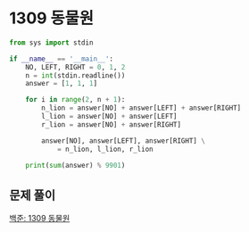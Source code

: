 # 1309 동물원

```python
from sys import stdin

if __name__ == '__main__':
    NO, LEFT, RIGHT = 0, 1, 2
    n = int(stdin.readline())
    answer = [1, 1, 1]

    for i in range(2, n + 1):
        n_lion = answer[NO] + answer[LEFT] + answer[RIGHT]
        l_lion = answer[NO] + answer[LEFT]
        r_lion = answer[NO] + answer[RIGHT]

        answer[NO], answer[LEFT], answer[RIGHT] \
            = n_lion, l_lion, r_lion

    print(sum(answer) % 9901)
```



## 문제 풀이

[백준: 1309 동물원](https://dirmathfl.tistory.com/100)

